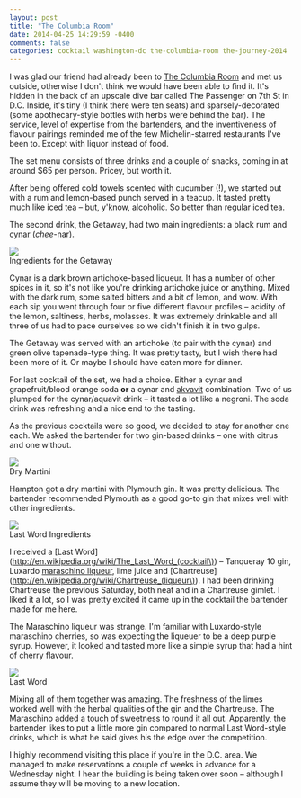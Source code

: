 ```yaml
---
layout: post
title: "The Columbia Room"
date: 2014-04-25 14:29:59 -0400
comments: false
categories: cocktail washington-dc the-columbia-room the-journey-2014
---
```



I was glad our friend had already been to [The Columbia Room](http://columbiaroomdc.com/) and met us outside, otherwise I don't think we would have been able to find it. It's hidden in the back of an upscale dive bar called The Passenger on 7th St in D.C. Inside, it's tiny (I think there were ten seats) and sparsely-decorated (some apothecary-style bottles with herbs were behind the bar). The service, level of expertise from the bartenders, and the inventiveness of flavour pairings reminded me of the few Michelin-starred restaurants I've been to. Except with liquor instead of food.

The set menu consists of three drinks and a couple of snacks, coming in at around $65 per person. Pricey, but worth it.

After being offered cold towels scented with cucumber (!), we started out with a rum and lemon-based punch served in a teacup. It tasted pretty much like iced tea – but, y'know, alcoholic. So better than regular iced tea.

The second drink, the Getaway, had two main ingredients: a black rum and [cynar](http://en.wikipedia.org/wiki/Cynar) (*chee*-nar). 

<div class="img">
  <img src="/images/the-journey/dc/getaway-ingredients.jpg">
  <div class="alt">Ingredients for the Getaway</div>
</div>

Cynar is a dark brown artichoke-based liqueur. It has a number of other spices in it, so it's not like you're drinking artichoke juice or anything. Mixed with the dark rum, some salted bitters and a bit of lemon, and wow. With each sip you went through four or five different flavour profiles – acidity of the lemon, saltiness, herbs, molasses. It was extremely drinkable and all three of us had to pace ourselves so we didn't finish it in two gulps.

The Getaway was served with an artichoke (to pair with the cynar) and green olive tapenade-type thing. It was pretty tasty, but I wish there had been more of it. Or maybe I should have eaten more for dinner.

For last cocktail of the set, we had a choice. Either a cynar and grapefruit/blood orange soda **or** a cynar and [akvavit](http://en.wikipedia.org/wiki/Akvavit) combination. Two of us plumped for the cynar/aquavit drink – it tasted a lot like a negroni. The soda drink was refreshing and a nice end to the tasting.

As the previous cocktails were so good, we decided to stay for another one each. We asked the bartender for two gin-based drinks – one with citrus and one without.

<div class="img">
  <img src="/images/the-journey/dc/dry-martini.jpg">
  <div class="alt">Dry Martini</div>
</div>

Hampton got a dry martini with Plymouth gin. It was pretty delicious. The bartender recommended Plymouth as a good go-to gin that mixes well with other ingredients.

<div class="img">
  <img src="/images/the-journey/dc/last-word-ingredients.jpg">
  <div class="alt">Last Word Ingredients</div>
</div>

I received a [Last Word](http://en.wikipedia.org/wiki/The_Last_Word_(cocktail\)) – Tanqueray 10 gin, Luxardo [maraschino liqueur](http://en.wikipedia.org/wiki/Maraschino), lime juice and [Chartreuse](http://en.wikipedia.org/wiki/Chartreuse_(liqueur\)). I had been drinking Chartreuse the previous Saturday, both neat and in a Chartreuse gimlet. I liked it a lot, so I was pretty excited it came up in the cocktail the bartender made for me here.

The Maraschino liqueur was strange. I'm familiar with Luxardo-style maraschino cherries, so was expecting the liqueuer to be a deep purple syrup. However, it looked and tasted more like a simple syrup that had a hint of cherry flavour.

<div class="img">
  <img src="/images/the-journey/dc/last-word-cocktail.jpg">
  <div class="alt">Last Word</div>
</div>

Mixing all of them together was amazing. The freshness of the limes worked well with the herbal qualities of the gin and the Chartreuse. The Maraschino added a touch of sweetness to round it all out. Apparently, the bartender likes to put a little more gin compared to normal Last Word-style drinks, which is what he said gives his the edge over the competition.

I highly recommend visiting this place if you're in the D.C. area. We managed to make reservations a couple of weeks in advance for a Wednesday night. I hear the building is being taken over soon – although I assume they will be moving to a new location.